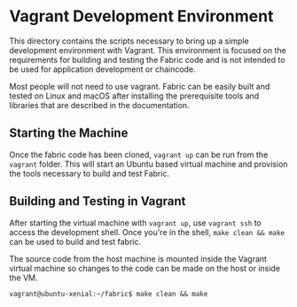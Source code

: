 # Vagrant Development Environment

This directory contains the scripts necessary to bring up a simple development
environment with Vagrant. This environment is focused on the requirements for
building and testing the Fabric code and is not intended to be used for
application development or chaincode.

Most people will not need to use vagrant. Fabric can be easily built and
tested on Linux and macOS after installing the prerequisite tools and
libraries that are described in the documentation.

## Starting the Machine

Once the fabric code has been cloned, `vagrant up` can be run from the
`vagrant` folder. This will start an Ubuntu based virtual machine and
provision the tools necessary to build and test Fabric.

## Building and Testing in Vagrant

After starting the virtual machine with `vagrant up`, use `vagrant ssh` to
access the development shell. Once you're in the shell, `make clean && make`
can be used to build and test fabric.

The source code from the host machine is mounted inside the Vagrant virtual
machine so changes to the code can be made on the host or inside the VM.

```console
vagrant@ubuntu-xenial:~/fabric$ make clean && make
```
